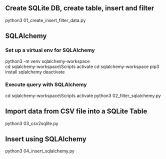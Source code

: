 
## Create SQLite DB, create table, insert and filter 
python3 01_create_insert_filter_data.py


## SQLAlchemy
### Set up a virtual env for SQLAlchemy
python3 -m venv sqlalchemy-workspace   
cd sqlalchemy-workspace\Scripts
activate
cd sqlalchemy-workspace
pip3 install sqlalchemy
deactivate

### Execute query with SQLAlchemy
cd sqlalchemy-workspace\Scripts
activate
python3 02_filter_sqlalchemy.py


## Import data from CSV file into a SQLite Table
python3 03_csv2sqlite.py

## Insert using SQLAlchemy
python3 04_insert_sqlalchemy.py
